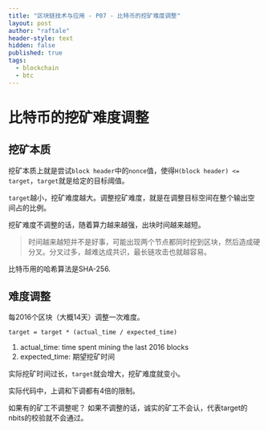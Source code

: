 ```yaml
---
title: "区块链技术与应用 - P07 - 比特币的挖矿难度调整"
layout: post
author: "raftale"
header-style: text
hidden: false
published: true
tags:
  - blockchain
  - btc
---
```

# 比特币的挖矿难度调整
## 挖矿本质
挖矿本质上就是尝试`block header`中的`nonce`值，使得`H(block header) <= target`，`target`就是给定的目标阈值。

`target`越小，挖矿难度越大。调整挖矿难度，就是在调整目标空间在整个输出空间占的比例。 

挖矿难度不调整的话，随着算力越来越强，出块时间越来越短。

> 时间越来越短并不是好事，可能出现两个节点都同时挖到区块，然后造成硬分叉。分叉过多，越难达成共识，最长链攻击也就越容易。

比特币用的哈希算法是SHA-256.

## 难度调整
每2016个区块（大概14天）调整一次难度。

`target = target * (actual_time / expected_time)`
1. actual_time: time spent mining the last 2016 blocks
2. expected_time: 期望挖矿时间

实际挖矿时间过长，`target`就会增大，挖矿难度就变小。

实际代码中，上调和下调都有4倍的限制。

如果有的矿工不调整呢？
如果不调整的话，诚实的矿工不会认，代表target的nbits的校验就不会通过。


